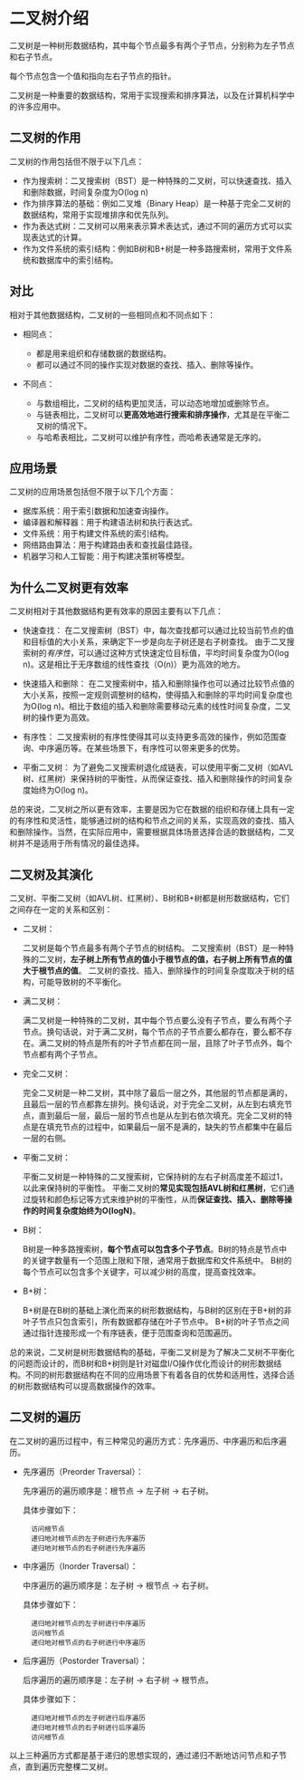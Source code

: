 # 二叉树介绍

二叉树是一种树形数据结构，其中每个节点最多有两个子节点，分别称为左子节点和右子节点。

每个节点包含一个值和指向左右子节点的指针。

二叉树是一种重要的数据结构，常用于实现搜索和排序算法，以及在计算机科学中的许多应用中。

## 二叉树的作用

二叉树的作用包括但不限于以下几点：

- 作为搜索树：二叉搜索树（BST）是一种特殊的二叉树，可以快速查找、插入和删除数据，时间复杂度为O(log n)
- 作为排序算法的基础：例如二叉堆（Binary Heap）是一种基于完全二叉树的数据结构，常用于实现堆排序和优先队列。
- 作为表达式树：二叉树可以用来表示算术表达式，通过不同的遍历方式可以实现表达式的计算。
- 作为文件系统的索引结构：例如B树和B+树是一种多路搜索树，常用于文件系统和数据库中的索引结构。

## 对比

相对于其他数据结构，二叉树的一些相同点和不同点如下：

- 相同点：
  - 都是用来组织和存储数据的数据结构。
  - 都可以通过不同的操作实现对数据的查找、插入、删除等操作。

- 不同点：
  - 与数组相比，二叉树的结构更加灵活，可以动态地增加或删除节点。
  - 与链表相比，二叉树可以**更高效地进行搜索和排序操作**，尤其是在平衡二叉树的情况下。
  - 与哈希表相比，二叉树可以维护有序性，而哈希表通常是无序的。

## 应用场景

二叉树的应用场景包括但不限于以下几个方面：

- 据库系统：用于索引数据和加速查询操作。
- 编译器和解释器：用于构建语法树和执行表达式。
- 文件系统：用于构建文件系统的索引结构。
- 网络路由算法：用于构建路由表和查找最佳路径。
- 机器学习和人工智能：用于构建决策树等模型。

## 为什么二叉树更有效率

二叉树相对于其他数据结构更有效率的原因主要有以下几点：

- 快速查找：
在二叉搜索树（BST）中，每次查找都可以通过比较当前节点的值和目标值的大小关系，来确定下一步是向左子树还是右子树查找。
由于二叉搜索树的*有序性*，可以通过这种方式快速定位目标值，平均时间复杂度为O(log n)。这是相比于无序数组的线性查找（O(n)）更为高效的地方。

- 快速插入和删除：
在二叉搜索树中，插入和删除操作也可以通过比较节点值的大小关系，按照一定规则调整树的结构，使得插入和删除的平均时间复杂度也为O(log n)。相比于数组的插入和删除需要移动元素的线性时间复杂度，二叉树的操作更为高效。

- 有序性：
二叉搜索树的有序性使得其可以支持更多高效的操作，例如范围查询、中序遍历等。在某些场景下，有序性可以带来更多的优势。

- 平衡二叉树：
为了避免二叉搜索树退化成链表，可以使用平衡二叉树（如AVL树、红黑树）来保持树的平衡性，从而保证查找、插入和删除操作的时间复杂度始终为O(log n)。

总的来说，二叉树之所以更有效率，主要是因为它在数据的组织和存储上具有一定的有序性和灵活性，能够通过树的结构和节点之间的关系，实现高效的查找、插入和删除操作。当然，在实际应用中，需要根据具体场景选择合适的数据结构，二叉树并不是适用于所有情况的最佳选择。

## 二叉树及其演化

二叉树、平衡二叉树（如AVL树、红黑树）、B树和B+树都是树形数据结构，它们之间存在一定的关系和区别：

- 二叉树：

    二叉树是每个节点最多有两个子节点的树结构。
    二叉搜索树（BST）是一种特殊的二叉树，**左子树上所有节点的值小于根节点的值，右子树上所有节点的值大于根节点的值**。
    二叉树的查找、插入、删除操作的时间复杂度取决于树的结构，可能导致树的不平衡化。

- 满二叉树：

    满二叉树是一种特殊的二叉树，其中每个节点要么没有子节点，要么有两个子节点。换句话说，对于满二叉树，每个节点的子节点要么都存在，要么都不存在。满二叉树的特点是所有的叶子节点都在同一层，且除了叶子节点外，每个节点都有两个子节点。

- 完全二叉树：

    完全二叉树是一种二叉树，其中除了最后一层之外，其他层的节点都是满的，且最后一层的节点都靠左排列。换句话说，对于完全二叉树，从左到右填充节点，直到最后一层，最后一层的节点也是从左到右依次填充。完全二叉树的特点是在填充节点的过程中，如果最后一层不是满的，缺失的节点都集中在最后一层的右侧。

- 平衡二叉树：

    平衡二叉树是一种特殊的二叉搜索树，它保持树的左右子树高度差不超过1，以此来保持树的平衡性。
    平衡二叉树的**常见实现包括AVL树和红黑树**，它们通过旋转和颜色标记等方式来维护树的平衡性，从而**保证查找、插入、删除等操作的时间复杂度始终为O(logN)**。

- B树：

    B树是一种多路搜索树，**每个节点可以包含多个子节点**。B树的特点是节点中的关键字数量有一个范围上限和下限，通常用于数据库和文件系统中。
    B树的每个节点可以包含多个关键字，可以减少树的高度，提高查找效率。

- B+树：

    B+树是在B树的基础上演化而来的树形数据结构，与B树的区别在于B+树的非叶子节点只包含索引，所有数据都存储在叶子节点中。
    B+树的叶子节点之间通过指针连接形成一个有序链表，便于范围查询和范围遍历。

总的来说，二叉树是树形数据结构的基础，平衡二叉树是为了解决二叉树不平衡化的问题而设计的，而B树和B+树则是针对磁盘I/O操作优化而设计的树形数据结构。不同的树形数据结构在不同的应用场景下有着各自的优势和适用性，选择合适的树形数据结构可以提高数据操作的效率。

## 二叉树的遍历

在二叉树的遍历过程中，有三种常见的遍历方式：先序遍历、中序遍历和后序遍历。

- 先序遍历（Preorder Traversal）：

    先序遍历的遍历顺序是：根节点 -> 左子树 -> 右子树。

    具体步骤如下：

        访问根节点
        递归地对根节点的左子树进行先序遍历
        递归地对根节点的右子树进行先序遍历

- 中序遍历（Inorder Traversal）：

    中序遍历的遍历顺序是：左子树 -> 根节点 -> 右子树。

    具体步骤如下：

        递归地对根节点的左子树进行中序遍历
        访问根节点
        递归地对根节点的右子树进行中序遍历

- 后序遍历（Postorder Traversal）：

    后序遍历的遍历顺序是：左子树 -> 右子树 -> 根节点。

    具体步骤如下：

        递归地对根节点的左子树进行后序遍历
        递归地对根节点的右子树进行后序遍历
        访问根节点

以上三种遍历方式都是基于递归的思想实现的，通过递归不断地访问节点和子节点，直到遍历完整棵二叉树。
